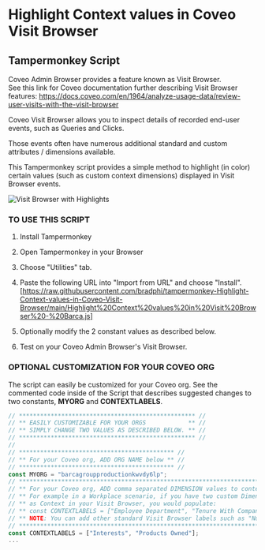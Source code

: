 # Highlight Context values in Coveo Visit Browser

## Tampermonkey Script

Coveo Admin Browser provides a feature known as Visit Browser.  
See this link for Coveo documentation further describing Visit Browser features: https://docs.coveo.com/en/1964/analyze-usage-data/review-user-visits-with-the-visit-browser

Coveo Visit Browser allows you to inspect details of recorded end-user events, such as Queries and Clicks.

Those events often have numerous additional standard and custom attributes / dimensions available.

This Tampermonkey script provides a simple method to highlight (in color) certain values (such as custom context dimensions) displayed in Visit Browser events.

![Visit Browser with Highlights](https://drive.google.com/uc?id=1IMy30bPZre8pDkGfAccs_6FIlVLByocL&export=download)



### TO USE THIS SCRIPT

1. Install Tampermonkey
2. Open Tampermonkey in your Browser
3. Choose "Utilities" tab.
4. Paste the following URL into "Import from URL" and choose "Install".
     [https://raw.githubusercontent.com/bradphi/tampermonkey-Highlight-Context-values-in-Coveo-Visit-Browser/main/Highlight%20Context%20values%20in%20Visit%20Browser%20-%20Barca.js] 
   
5. Optionally modify the 2 constant values as described below.
6. Test on your Coveo Admin Browser's Visit Browser.

### OPTIONAL CUSTOMIZATION FOR YOUR COVEO ORG

The script can easily be customized for your Coveo org.
See the commented code inside of the Script that describes suggested changes to two constants, **MYORG** and **CONTEXTLABELS**.

```JavaScript
// ************************************************** //
// ** EASILY CUSTOMIZABLE FOR YOUR ORGS            ** //
// ** SIMPLY CHANGE TWO VALUES AS DESCRIBED BELOW. ** //
// ************************************************** //
//
// ******************************************** //
// ** For your Coveo org, ADD ORG NAME below ** //
// ******************************************** //
const MYORG = "barcagroupproductionkwvdy6lp";
// *************************************************************************** //
// ** For your Coveo org, ADD comma separated DIMENSION values to contextLabels below ** //
// ** For example in a Workplace scenario, if you have two custom Dimensions showing...
// ** as Context in your Visit Browser, you would populate:
// ** const CONTEXTLABELS = ["Employee Department", "Tenure With Company"];
// ** NOTE: You can add other standard Visit Browser labels such as "Number of Results" if desired.
// *************************************************************************** //
const CONTEXTLABELS = ["Interests", "Products Owned"];
...
```
